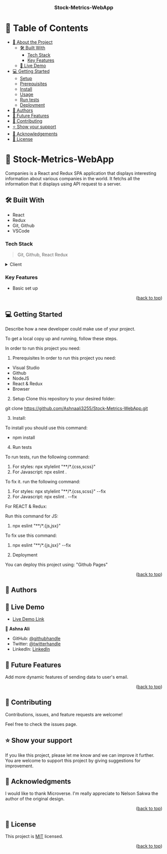 <a name="readme-top"></a>

<div align="center">

  <h3><b>Stock-Metrics-WebApp</b></h3>

</div>

# 📗 Table of Contents

- [📖 About the Project](#about-project)
  - [🛠 Built With](#built-with)
    - [Tech Stack](#tech-stack)
    - [Key Features](#key-features)
  - [🚀 Live Demo](#live-demo)
- [💻 Getting Started](#getting-started)
  - [Setup](#setup)
  - [Prerequisites](#prerequisites)
  - [Install](#install)
  - [Usage](#usage)
  - [Run tests](#run-tests)
  - [Deployment](#deployment)
- [👥 Authors](#authors)
- [🔭 Future Features](#future-features)
- [🤝 Contributing](#contributing)
- [⭐️ Show your support](#support)
- [🙏 Acknowledgements](#acknowledgements)
- [📝 License](#license)

<!-- PROJECT DESCRIPTION -->

# 📖 Stock-Metrics-WebApp <a name="Stock-Metrics-WebApp"></a>

Companies is a React and Redux SPA application that displays interesting information about various companies in the world. It fetchs all the information that it displays using API request to a server.

## 🛠 Built With <a name="built-with"></a>

- React
- Redux
- Git, Github
- VSCode

### Tech Stack <a name="tech-stack"></a>

> Git,
> Github,
> React
> Redux

<details>
  <summary>Client</summary>
  <ul>
    <li><a href="https://www.w3schools.com/react/">React</a></li>

  </ul>
</details>

### Key Features <a name="key-features"></a>

- Basic set up

<p align="right">(<a href="#readme-top">back to top</a>)</p>


## 💻 Getting Started <a name="getting-started"></a>

Describe how a new developer could make use of your project.

To get a local copy up and running, follow these steps.

In order to run this project you need:

1. Prerequisites
In order to run this project you need:

- Visual Studio
- Github
- NodeJS
- React & Redux
- Browser

2. Setup
Clone this repository to your desired folder:

git clone https://github.com/Ashnaali3255/Stock-Metrics-WebApp.git

3. Install:

To install you should use this command:
- npm install

4. Run tests
 
 To run tests, run the following command:

 1. For styles: npx stylelint "**/*.{css,scss}"
 2. For Javascript: npx eslint .

 To fix it. run the following command:

 1. For styles: npx stylelint "**/*.{css,scss}" --fix
 2. For Javascript: npx eslint . --fix

 For REACT & Redux:
 
 Run this command for JS:

 1. npx eslint "**/*.{js,jsx}"

 To fix use this command:

 1. npx eslint "**/*.{js,jsx}" --fix


6. Deployment
 
 You can deploy this project using:
 "Github Pages"

<p align="right">(<a href="#readme-top">back to top</a>)</p>

## 👥 Authors <a name="authors"></a>

<!-- LIVE DEMO -->

## 🚀 Live Demo <a name="live-demo"></a>

- [Live Demo Link](https://companies-metrics-webapp.onrender.com)

👤 **Ashna Ali**

- GitHub: [@githubhandle](https://github.com/Ashnaali3255)
- Twitter: [@twitterhandle](https://twitter.com/Ashna_Ali1)
- LinkedIn: [LinkedIn](https://www.linkedin.com/in/ashna-ali-342151255/)


## 🔭 Future Features <a name="future-features"></a>

Add more dynamic features of sending data to user's email.

<p align="right">(<a href="#readme-top">back to top</a>)</p>

## 🤝 Contributing <a name="contributing"></a>

Contributions, issues, and feature requests are welcome!

Feel free to check the issues page.

## ⭐️ Show your support <a name="support"></a>

If you like this project, please let me know and we can improve it further. You are welcome to support this project by giving suggestions for improvement.

## 🙏 Acknowledgments <a name="acknowledgements"></a>

I would like to thank Microverse. I'm really appreciate to Nelson Sakwa the author of the original design.

<p align="right">(<a href="#readme-top">back to top</a>)</p>

## 📝 License <a name="license"></a>

This project is [MIT](./LICENSE.md) licensed.


<p align="right">(<a href="#readme-top">back to top</a>)</p>
